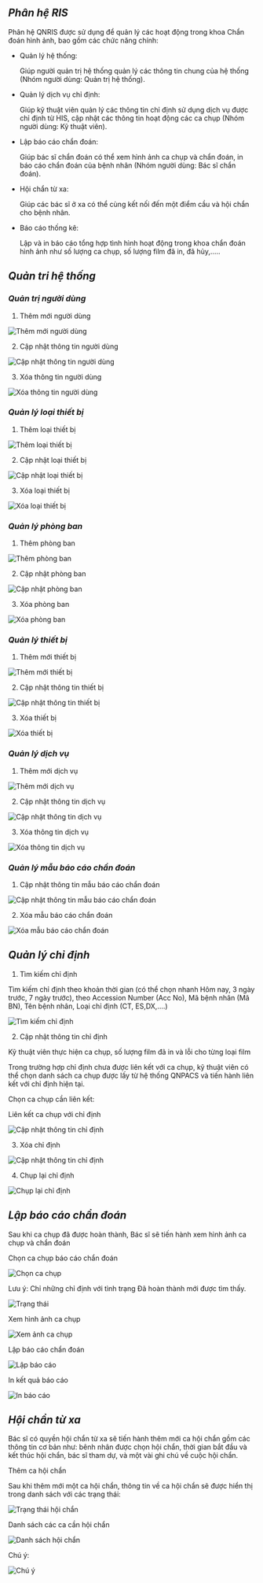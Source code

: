 ## *Phân hệ RIS*

Phân hệ QNRIS được sử dụng để quản lý các hoạt động trong khoa Chẩn đoán hình ảnh, bao gồm các chức năng chính:
>
+ Quản lý hệ thống:

    Giúp người quản trị hệ thống quản lý các thông tin chung của hệ thống (Nhóm người dùng: Quản trị hệ thống). 

>
+ Quản lý dịch vụ chỉ định:

    Giúp kỹ thuật viên quản lý các thông tin chỉ định sử dụng dịch vụ được chỉ định từ HIS, cập nhật các thông tin hoạt động các ca chụp (Nhóm người dùng: Kỹ thuật viên).
>
+ Lập báo cáo chẩn đoán:

    Giúp bác sĩ chẩn đoán có thể xem hình ảnh ca chụp và chẩn đoán, in báo cáo chẩn đoán của bệnh nhân (Nhóm người dùng: Bác sĩ chẩn đoán).
>
+ Hội chẩn từ xa:

    Giúp các bác sĩ  ở xa có thể cùng kết nối đến một điểm cầu và hội chẩn cho bệnh nhân.
+ Báo cáo thống kê:

    Lập và in báo cáo tổng hợp tình hình hoạt động trong khoa chẩn đoán hình ảnh như số lượng ca chụp, số lượng film đã in, đã hủy,…..

## *Quản tri hệ thống*

### *Quản trị người dùng*

1. Thêm mới người dùng

![](https://imgur.com/oj5FSRd.jpg "Thêm mới người dùng")

2. Cập nhật thông tin người dùng

![](https://imgur.com/GqtHPvR.jpg "Cập nhật thông tin người dùng")

3. Xóa thông tin người dùng

![](https://imgur.com/aHtYNVS.jpg "Xóa thông tin người dùng")

### *Quản lý loại thiết bị*

1. Thêm loại thiết bị

![](https://imgur.com/Qpa27Sb.jpg "Thêm loại thiết bị")

2. Cập nhật loại thiết bị

![](https://imgur.com/4rLyrul.jpg "Cập nhật loại thiết bị")

3. Xóa loại thiết bị

![](https://imgur.com/5Eftqc5.jpg "Xóa loại thiết bị")

### *Quản lý phòng ban*


1. Thêm phòng ban 

![](https://imgur.com/jWzkcgZ.jpg "Thêm phòng ban")

2. Cập nhật phòng ban

![](https://imgur.com/r4RlZT0.jpg "Cập nhật phòng ban")

3. Xóa phòng ban

![](https://imgur.com/BmfKYrf.jpg "Xóa phòng ban")

### *Quản lý thiết bị*

1. Thêm mới thiết bị

![](https://imgur.com/bve5m7k.jpg "Thêm mới thiết bị")

2. Cập nhật thông tin thiết bị

![](https://imgur.com/UPAQwpl.jpg "Cập nhật thông tin thiết bị")

3. Xóa thiết bị

![](https://imgur.com/fwkW92l.jpg "Xóa thiết bị")

### *Quản lý dịch vụ*

1. Thêm mới dịch vụ

![](https://imgur.com/Nnb9jmP.jpg "Thêm mới dịch vụ")

2. Cập nhật thông tin dịch vụ

![](https://imgur.com/GBdPInD.jpg "Cập nhật thông tin dịch vụ")

3. Xóa thông tin dịch vụ

![](https://imgur.com/2dCPoBD.jpg "Xóa thông tin dịch vụ")

### *Quản lý mẫu báo cáo chẩn đoán*

1. Cập nhật thông tin mẫu báo cáo chẩn đoán

![](https://imgur.com/Zly0i7o.jpg "Cập nhật thông tin mẫu báo cáo chẩn đoán")

2. Xóa mẫu báo cáo chẩn đoán

![](https://imgur.com/Zly0i7o.jpg "Xóa mẫu báo cáo chẩn đoán")

## *Quản lý chỉ định*

1. Tìm kiếm chỉ định

Tìm kiếm chỉ định theo khoản thời gian (có thể chọn nhanh Hôm nay, 3 ngày trước, 7 ngày trước), theo Accession Number (Acc No), Mã bệnh nhân (Mã BN), Tên bệnh nhân, Loại chỉ định (CT, ES,DX,….) 

![](https://imgur.com/T1hI4uu.jpg "Tìm kiếm chỉ định")

2. Cập nhật thông tin chỉ định

Kỹ thuật viên thực hiện ca chụp, số lượng film đã in và lỗi cho từng loại film

Trong trường hợp chỉ định chưa được liên kết với ca chụp, kỹ thuật viên có thể chọn danh sách ca chụp được lấy từ hệ thống QNPACS và tiến hành liên kết với chỉ định hiện tại.

Chọn ca chụp cần liên kết:

Liên kết ca chụp với chỉ định

![](https://imgur.com/OKD61zk.jpg "Cập nhật thông tin chỉ định")


3. Xóa chỉ định

![](https://imgur.com/MtdHOLl.jpg "Cập nhật thông tin chỉ định")

4. Chụp lại chỉ định

![](https://imgur.com/DYvrz7D.jpg "Chụp lại chỉ định")

## *Lập báo cáo chẩn đoán*

Sau khi ca chụp đã được hoàn thành, Bác sĩ sẽ tiến hành xem hình ảnh ca chụp và chẩn đoán

Chọn ca chụp báo cáo chẩn đoán

![](https://imgur.com/V3cp7cp.jpg "Chọn ca chụp")

Lưu ý: Chỉ những chỉ định với tình trạng Đã hoàn thành mới được tìm thấy.

![](https://imgur.com/0UtIGJ4.jpg "Trạng thái")

Xem hình ảnh ca chụp

![](https://imgur.com/BNyXB53.jpg "Xem ảnh ca chụp")

Lập báo cáo chẩn đoán

![](https://imgur.com/nHEKqSk.jpg "Lập báo cáo")

In kết quả báo cáo

![](https://imgur.com/PlEW7se.jpg "In báo cáo")

## *Hội chẩn từ xa*

Bác sĩ có quyền hội chẩn từ xa sẽ tiến hành thêm mới ca hội chẩn gồm các thông tin cơ bản như: bênh nhân được chọn hội chẩn, thời gian bắt đầu và kết thúc hội chẩn, bác sĩ tham dự, và một vài ghi chú về cuộc hội chẩn.

Thêm ca hội chẩn

Sau khi thêm mới một ca hội chẩn, thông tin về ca hội chẩn sẽ được hiển thị trong danh sách với các trạng thái:

![](https://imgur.com/PNP46cC.jpg "Trạng thái hội chẩn")

Danh sách các ca cần hội chẩn

![](https://imgur.com/2MJ4X7w.jpg "Danh sách hội chẩn")

Chú ý:

![](https://imgur.com/ouztsMp.jpg "Chú ý")



